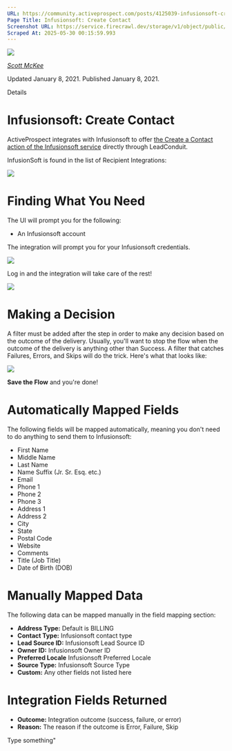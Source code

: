 ```yaml
---
URL: https://community.activeprospect.com/posts/4125039-infusionsoft-create-contact
Page Title: Infusionsoft: Create Contact
Screenshot URL: https://service.firecrawl.dev/storage/v1/object/public/media/screenshot-033aaa39-1c80-4d10-ade9-f3c3fe9a5578.png
Scraped At: 2025-05-30 00:15:59.993
---
```


[![](https://content1.bloomfire.com/avatars/users/1317000/thumb/thumbnail.png?f=1617311121&Expires=1748567752&Signature=X9fj59kSmWD-4zTnYmepc5gKRqn2PVncexDVa9LApbv-iop7C63UHcLx-fmxxAoLfRrlGiNk-rg7X~UUep8r-a8vX6Tk1P1Bra5LYbgpGLC9HWJBpqE5XIPK4BasUHX4ECchDubxZawERW9evx5dHSjZn1wkV9E9~XY8T4kDPRHDwRQn~DCD7Juh~~yOnadsDl-CUOcQZiZBOlTYMLytIDjBPLpNmADr0avpxQbIwEmHzOpMn~QvpKFhZkCn29EcInQ9YaKnmkoXBT-FopoN74PSKZuhnhN8-uhwLbtvlUlJv~uQYG8ise8NP2nQS~BfpVJiWF1xeERmGTQWG1GzSg__&Key-Pair-Id=APKAIDFCFZ2UHE5LPIUA)](https://community.activeprospect.com/memberships/7557680-scott-mckee)

[_Scott McKee_](https://community.activeprospect.com/memberships/7557680-scott-mckee)

Updated January 8, 2021. Published January 8, 2021.

Details

# Infusionsoft: Create Contact

ActiveProspect integrates with Infusionsoft to offer [the Create a Contact action of the Infusionsoft service](https://developer.infusionsoft.com/docs/rest/#!/Contact/createContactUsingPOST) directly through LeadConduit.

InfusionSoft is found in the list of Recipient Integrations:

![](https://content0.bloomfire.com/thumbnails/contents/002/452/203/original.png?f=1610131262&Expires=1748567752&Signature=nQCFh6s~cI7SYpHqrE6fvQwQyjsxyDa-u8dELnzMI3T0UnScGFiKubi5TgU-n~DKAl1cQhwW4fZPSa5tlE~s70Hbjdagpdy0U2eD7MibY3Hzj9HF08Yj4CPyS0QB6E9sueOZGi3BSIjhw5DFALVvpiGCI-F~mCQUts0JiJn2d6ZXpCKOshoeTRttGWRIiIUtpuQxtQZTJddHbdGIGkwA2Dmht1r-B~zwSlXu8195OQqlh623waA5KbpykUsQ0VOAkrIkL1WTxChuqX8aY5AXEKyFgqQlljIWjHJjHH2jsic5etibtA9EfBazk-1w5EzOO2iAS34vvWf90~NLuojauQ__&Key-Pair-Id=APKAIDFCFZ2UHE5LPIUA)

# Finding What You Need

The UI will prompt you for the following:

- An Infusionsoft account

The integration will prompt you for your Infusionsoft credentials.

![](https://content1.bloomfire.com/thumbnails/contents/002/452/204/original.png?f=1610131291&Expires=1748567752&Signature=t6u-kULzjBrLNAO1jv9ZS8XxdJ9-iGBqXU1FWf2Ia~hQ8Kzy-9eoVlFmm8b~S-Pjs0bPNtjpqbEKiUJbe9pzgnDlzA-9cU4Dj4j1DnpVlEYhRH5CdfqiF0hdXpwAZ9Oygm8ZJxpZ3Qjgw47fqE8VLUmpqCJ7A4gjtogidcP5NCv9QWwHC1KxkHArTQfyt9joJ6I-~6BCr89OFT2W7bBrHFFCICjxPpTj0EwEpCCYuygo9uoNWg2aX6bX~VaFB5HUPChJL4aLbBywOTP10~iY-zgCzPf02uJX8BVmNdijaaiiXDrutg3pUayjCVRWLdo4KC5klzD6BkOF1tfPKLmJHA__&Key-Pair-Id=APKAIDFCFZ2UHE5LPIUA)

Log in and the integration will take care of the rest!

![](https://content3.bloomfire.com/thumbnails/contents/002/452/208/original.png?f=1610131317&Expires=1748567753&Signature=bauJAX~wDHV1zab9Q2pRbkle4PrXij7J6AIa9WiKYJYN0Rw51Q9X7nr0EdEty1cIoKk7GaSczDjduy4MjdZ7hUDg8E8poIh7nKUwebwvHRlvKmCavunBtdcOpMWg4nmm8~g2GjPigjxdFzAlSinGdbzzdEB7OercyGUwONRIXJdegY73t-jFVWf9vyAeHnr5M8Wqzt75SyNJejyDjIcR3ExC41Ay7x-yx3rQMp80AtxzRxINFUlrUr177LXZ75oZYqFpaqpDah06y3ceGXzT6o64O2fXEnKT2ipms3xQufzOH3Byzjs6bhqQohUg~oInBKC9HWI9qIxXg95idrGO4g__&Key-Pair-Id=APKAIDFCFZ2UHE5LPIUA)

# Making a Decision

A filter must be added after the step in order to make any decision based on the outcome of the delivery. Usually, you'll want to stop the flow when the outcome of the delivery is anything other than Success. A filter that catches Failures, Errors, and Skips will do the trick. Here's what that looks like:

![](https://content3.bloomfire.com/thumbnails/contents/002/452/212/original.png?f=1610131373&Expires=1748567753&Signature=J--ju9I7pTRMw3bHhaLXZbh6rkxIVrkM4VU40Usw9oAfIq~5EXs4NXx0dl4oZsRjSNTz~ZmHPloGUfxFSzWY22gYfTplWe-NgEWGbuD-wmYOqPsB-x8tlHDjF7F22hiMbctwD57JSoicuRrYr~B5D4zV6vDCmnvLGryrKpmVcAB7U55Nqc9YFwURf~tJ5vU8QJyReUDXLKo7TRhFhl7Xntya3dFmJb6K8UWZuLVUyKdUefi7WTtUxpegM9Htx~IpFK5pP6SQ08AScdmRmbpk4ycu4o1mz1qRiHBP8oZ8qwZ3CPTEhSIqpnMeBzcgSVvK6f5gVr1TBMii-ood4FEUEQ__&Key-Pair-Id=APKAIDFCFZ2UHE5LPIUA)

**Save the Flow** and you're done!

# Automatically Mapped Fields

The following fields will be mapped automatically, meaning you don't need to do anything to send them to Infusionsoft:

- First Name
- Middle Name
- Last Name
- Name Suffix (Jr. Sr. Esq. etc.)
- Email
- Phone 1
- Phone 2
- Phone 3
- Address 1
- Address 2
- City
- State
- Postal Code
- Website
- Comments
- Title (Job Title)
- Date of Birth (DOB)

# Manually Mapped Data

The following data can be mapped manually in the field mapping section:

- **Address Type:** Default is BILLING
- **Contact Type:** Infusionsoft contact type
- **Lead Source ID:** Infusionsoft Lead Source ID
- **Owner ID:** Infusionsoft Owner ID
- **Preferred Locale** Infusionsoft Preferred Locale
- **Source Type:** Infusionsoft Source Type
- **Custom:** Any other fields not listed here

# Integration Fields Returned

- **Outcome:** Integration outcome (success, failure, or error)
- **Reason:** The reason if the outcome is Error, Failure, Skip

Type something"

